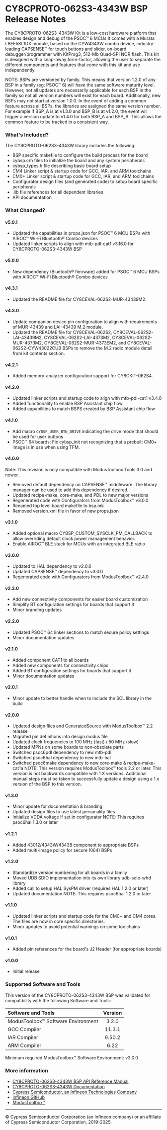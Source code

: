 # CY8CPROTO-062S3-4343W BSP Release Notes
The CY8CPROTO-062S3-4343W Kit is a low-cost hardware platform that enables design and debug of the PSOC™ 6 MCUs.It comes with a Murata LBEE5KL1DX module, based on the CYW4343W combo device, industry-leading CAPSENSE™ for touch buttons and slider, on-board debugger/programmer with KitProg3, 512-Mb Quad-SPI NOR flash. This kit is designed with a snap-away form-factor, allowing the user to separate the different components and features that come with this kit and use independently.

NOTE: BSPs are versioned by family. This means that version 1.2.0 of any BSP in a family (eg: PSOC™ 6) will have the same software maturity level. However, not all updates are necessarily applicable for each BSP in the family so not all version numbers will exist for each board. Additionally, new BSPs may not start at version 1.0.0. In the event of adding a common feature across all BSPs, the libraries are assigned the same version number. For example if BSP_A is at v1.3.0 and BSP_B is at v1.2.0, the event will trigger a version update to v1.4.0 for both BSP_A and BSP_B. This allows the common feature to be tracked in a consistent way.

### What's Included?
The CY8CPROTO-062S3-4343W library includes the following:
* BSP specific makefile to configure the build process for the board
* cybsp.c/h files to initialize the board and any system peripherals
* cybsp_types.h file describing basic board setup
* CM4 Linker script & startup code for GCC, IAR, and ARM toolchains
* CM0+ Linker script & startup code for GCC, IAR, and ARM toolchains
* Configurator design files (and generated code) to setup board specific peripherals
* .lib file references for all dependent libraries
* API documentation

### What Changed?
#### v5.0.1
* Updated the capabilities in props.json for PSOC™ 6 MCU BSPs with AIROC™ Wi-Fi Bluetooth® Combo devices
* Updated linker scripts to align with mtb-pdl-cat1 v3.16.0 for CY8CPROTO-062S3-4343W BSP
#### v5.0.0
* New dependency (Bluetooth® fimrware) added for PSOC™ 6 MCU BSPs with AIROC™ Wi-Fi Bluetooth® Combo devices
#### v4.3.1
* Updated the README file for CY8CEVAL-062S2-MUR-43439M2.
#### v4.3.0
* Update companion device pin configuration to align with requirements of MUR-43439 and LAI-43439 M.2 module.
* Updated the README file for CY8CEVAL-062S2, CY8CEVAL-062S2-LAI-43439M2, CY8CEVAL-062S2-LAI-4373M2, CY8CEVAL-062S2-MUR-4373M2, CY8CEVAL-062S2-MUR-4373EM2, and CY8CEVAL-062S2-CYW43022CUB BSPs to remove the M.2 radio module detail from kit contents section.
#### v4.2.1
* Added memory-analyzer configuration support for CY8CKIT-062S4.
#### v4.2.0
* Updated linker scripts and startup code to align with mtb-pdl-cat1 v3.4.0
* Added functionality to enable BSP Assistant chip flow
* Added capabilities to match BSPS created by BSP Assistant chip flow
#### v4.1.0
* Add macro `CYBSP_USER_BTN_DRIVE` indicating the drive mode that should be used for user buttons
* PSOC™ 64 boards: Fix cybsp_init not recognizing that a prebuilt CM0+ image is in use when using TFM.
#### v4.0.0
Note: This revision is only compatible with ModusToolbox Tools 3.0 and newer.
* Removed default dependency on CAPSENSE™ middleware. The library manager can be used to add this dependency if desired.
* Updated recipe-make, core-make, and PDL to new major versions
* Regenerated code with Configurators from ModusToolbox™ v3.0.0
* Renamed top level board makefile to bsp.mk
* Removed version.xml file in favor of new props.json
#### v3.1.0
* Added optional macro CYBSP_CUSTOM_SYSCLK_PM_CALLBACK to allow overriding default clock power management behavior.
* Enable AIROC™ BLE stack for MCUs with an integrated BLE radio
#### v3.0.0
* Updated to HAL dependency to v2.0.0
* Updated CAPSENSE™ dependency to v3.0.0
* Regenerated code with Configurators from ModusToolbox™ v2.4.0
#### v2.3.0
* Add new connectivity components for easier board customization
* Simplify BT configuration settings for boards that support it
* Minor branding updates
#### v2.2.0
* Updated PSOC™ 64 linker sections to match secure policy settings
* Minor documentation updates
#### v2.1.0
* Added component CAT1 to all boards
* Added new components for connectivity chips
* Added BT configuration settings for boards that support it
* Minor documentation updates
#### v2.0.1
* Minor update to better handle when to include the SCL library in the build
#### v2.0.0
* Updated design files and GeneratedSource with ModusToolbox™ 2.2 release
* Migrated pin definitions into design.modus file
* Updated clock frequencies to 100 MHz (fast) / 50 MHz (slow)
* Updated MPNs on some boards to non-obsolete parts
* Switched psoc6pdl dependency to new mtb-pdl
* Switched psoc6hal dependency to new mtb-hal
* Switched psoc6make dependency to new core-make & recipe-make-cat1a
NOTE: This version requires ModusToolbox™ tools 2.2 or later. This version is not backwards compatible with 1.X versions. Additional manual steps must be taken to successfully update a design using a 1.x version of the BSP to this version.
#### v1.3.0
* Minor update for documentation & branding
* Updated design files to use latest personality files
* Initialize VDDA voltage if set in configurator
NOTE: This requires psoc6hal 1.3.0 or later
#### v1.2.1
* Added 43012/4343W/43438 component to appropriate BSPs
* Added multi-image policy for secure (064) BSPs
#### v1.2.0
* Standardize version numbering for all boards in a family
* Moved UDB SDIO implementation into its own library udb-sdio-whd library
* Added call to setup HAL SysPM driver (requires HAL 1.2.0 or later)
* Updated documentation
NOTE: This requires psoc6hal 1.2.0 or later
#### v1.1.0
* Updated linker scripts and startup code for the CM0+ and CM4 cores. The files are now in core specific directories.
* Minor updates to avoid potential warnings on some toolchains
#### v1.0.1
* Added pin references for the board's J2 Header (for appropriate boards)
#### v1.0.0
* Initial release

### Supported Software and Tools
This version of the CY8CPROTO-062S3-4343W BSP was validated for compatibility with the following Software and Tools:

| Software and Tools                        | Version |
| :---                                      | :----:  |
| ModusToolbox™ Software Environment        | 3.2.0   |
| GCC Compiler                              | 11.3.1  |
| IAR Compiler                              | 9.50.2  |
| ARM Compiler                              | 6.22    |

Minimum required ModusToolbox™ Software Environment: v3.0.0

### More information
* [CY8CPROTO-062S3-4343W BSP API Reference Manual][api]
* [CY8CPROTO-062S3-4343W Documentation](http://www.cypress.com/CY8CPROTO-062S3-4343W)
* [Cypress Semiconductor, an Infineon Technologies Company](http://www.cypress.com)
* [Infineon GitHub](https://github.com/infineon)
* [ModusToolbox™](https://www.cypress.com/products/modustoolbox-software-environment)

[api]: https://infineon.github.io/TARGET_CY8CPROTO-062S3-4343W/html/modules.html

---
© Cypress Semiconductor Corporation (an Infineon company) or an affiliate of Cypress Semiconductor Corporation, 2019-2025.